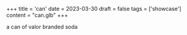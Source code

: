 +++
title = 'can'
date = 2023-03-30
draft = false
tags = ['showcase']
content = "can.glb"
+++

a can of valor branded soda